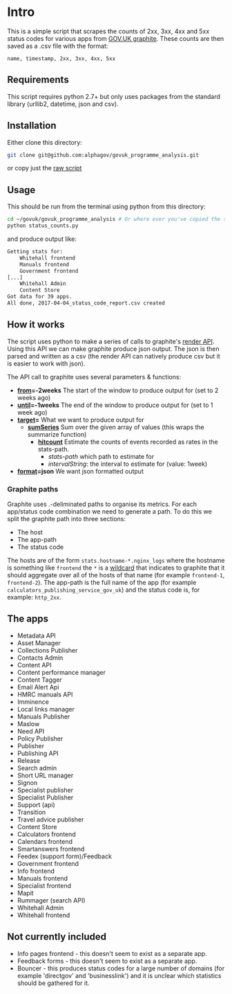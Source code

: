 
# Intro

This is a simple script that scrapes the counts of 2xx, 3xx, 4xx and 5xx status codes for various apps from [GOV.UK graphite](https://graphite.publishing.service.gov.uk/). These counts are then saved as a .csv file with the format:
```
name, timestamp, 2xx, 3xx, 4xx, 5xx
```

## Requirements

This script requires python 2.7+ but only uses packages from the standard library (urllib2, datetime, json and csv).

## Installation

Either clone this directory:
```bash
git clone git@github.com:alphagov/govuk_programme_analysis.git
```

or copy just the [raw script](https://raw.githubusercontent.com/alphagov/govuk_programme_analysis/master/status_counts.py)


## Usage

This should be run from the terminal using python from this directory:
```bash
cd ~/govuk/govuk_programme_analysis # Or where ever you've copied the script
python status_counts.py
```

and produce output like:
```bash
Getting stats for:
    Whitehall frontend
    Manuals frontend
    Government frontend
[...]
    Whitehall Admin
    Content Store
Got data for 39 apps.
All done, 2017-04-04_status_code_report.csv created
```

## How it works

The script uses python to make a series of calls to graphite's [render API](http://graphite.readthedocs.io/en/latest/render_api.html). Using this API we can make graphite produce json output. The json is then parsed and written as a csv (the render API can natively produce csv but it is easier to work with json).

The API call to graphite uses several parameters & functions:

* **[from](http://graphite.readthedocs.io/en/latest/render_api.html#from-until)=-2weeks** The start of the window to produce output for (set to 2 weeks ago)
* **[until](http://graphite.readthedocs.io/en/latest/render_api.html#from-until)=-1weeks** The end of the window to produce output for (set to 1 week ago)
* **[target](http://graphite.readthedocs.io/en/latest/render_api.html#target)=** What we want to produce output for
    - **[sumSeries](http://graphite.readthedocs.io/en/latest/functions.html#graphite.render.functions.sumSeries)** Sum over the given array of values (this wraps the summarize function)
        + **[hitcount](http://graphite.readthedocs.io/en/latest/functions.html#graphite.render.functions.hitcount)** Estimate the counts of events recorded as rates in the stats-path.
            * *stats-path* which path to estimate for
            * *intervalString*: the interval to estimate for (value: 1week)
* **[format](http://graphite.readthedocs.io/en/latest/render_api.html#json)=json** We want json formatted output

### Graphite paths

Graphite uses .-deliminated paths to organise its metrics. For each app/status code combination we need to generate a path. To do this we split the graphite path into three sections:

* The host
* The app-path
* The status code

The hosts are of the form `stats.hostname-*.nginx_logs` where the hostname is something like `frontend` the `*` is a [wildcard](http://graphite.readthedocs.io/en/latest/render_api.html#target) that indicates to graphite that it should aggregate over all of the hosts of that name (for example `frontend-1`, `frontend-2`). The app-path is the full name of the app (for example `calculators_publishing_service_gov_uk`) and the status code is, for example: `http_2xx`.


## The apps

* Metadata API
* Asset Manager
* Collections Publisher
* Contacts Admin
* Content API
* Content performance manager
* Content Tagger
* Email Alert Api
* HMRC manuals API
* Imminence
* Local links manager
* Manuals Publisher
* Maslow
* Need API
* Policy Publisher
* Publisher
* Publishing API
* Release
* Search admin
* Short URL manager
* Signon
* Specialist publisher
* Specialist Publisher
* Support (api)
* Transition
* Travel advice publisher
* Content Store
* Calculators frontend
* Calendars frontend
* Smartanswers frontend
* Feedex (support form)/Feedback
* Government frontend
* Info frontend
* Manuals frontend
* Specialist frontend
* Mapit
* Rummager (search API)
* Whitehall Admin
* Whitehall frontend

## Not currently included

* Info pages frontend - this doesn't seem to exist as a separate app.
* Feedback forms - this doesn't seem to exist as a separate app.
* Bouncer - this produces status codes for a large number of domains (for example 'directgov' and 'businesslink') and it is unclear which statistics should be gathered for it.
